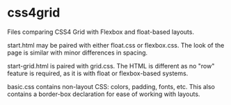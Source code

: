 # css4grid
Files comparing CSS4 Grid with Flexbox and float-based layouts.

start.html may be paired with either float.css or flexbox.css. The look of the page is similar with minor differences in spacing.

start-grid.html is paired with grid.css. The HTML is different as no "row" feature is required, as it is with float or flexbox-based systems.

basic.css contains non-layout CSS: colors, padding, fonts, etc. This also contains a border-box declaration for ease of working with layouts.
